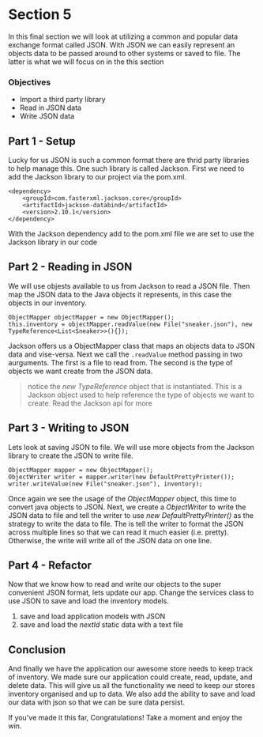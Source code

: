 # Section 5

In this final section we will look at utilizing a common and popular data exchange format called JSON. With JSON we can easily represent an objects data to be passed around to other systems or saved to file. 
The latter is what we will focus on in the this section

### Objectives
* Import a third party library
* Read in JSON data
* Write JSON data

## Part 1 - Setup
Lucky for us JSON is such a common format there are thrid party libraries to help manage this. One such library is called Jackson. First we need to add the Jackson library to our project via the pom.xml.

```
<dependency>
    <groupId>com.fasterxml.jackson.core</groupId>
    <artifactId>jackson-databind</artifactId>
    <version>2.10.1</version>
</dependency>
```

With the Jackson dependency add to the pom.xml file we are set to use the Jackson library in our code

## Part 2 - Reading in JSON

We will use objests available to us from Jackson to read a JSON file. Then map the JSON data to the Java objects it represents, in this case the objects in our inventory.

```
ObjectMapper objectMapper = new ObjectMapper();
this.inventory = objectMapper.readValue(new File("sneaker.json"), new TypeReference<List<Sneaker>>(){});
```

Jackson offers us a ObjectMapper class that maps an objects data to JSON data and vise-versa. Next we call the ```.readValue``` method passing in two aurguments. The first is a file to read from. The second is the type of objects we want create 
from the JSON data.

> notice the *new TypeReference* object that is instantiated. This is a Jackson object used to help reference the type of objects we want to create. Read the Jackson api for more

## Part 3 - Writing to JSON

Lets look at saving JSON to file. We will use more objects from the Jackson library to create the JSON to write file.

```
ObjectMapper mapper = new ObjectMapper();
ObjectWriter writer = mapper.writer(new DefaultPrettyPrinter());
writer.writeValue(new File("sneaker.json"), inventory);
```

Once again we see the usage of the *ObjectMapper* object, this time to convert java objects to JSON. Next, we create a *ObjectWriter* to write the JSON data to file and tell the writer to use *new DefaultPrettyPrinter()* as the strategy to write
the data to file. The is tell the writer to format the JSON across multiple lines so that we can read it much easier (i.e. pretty). Otherwise, the write will write all of the JSON data on one line. 

## Part 4 - Refactor

Now that we know how to read and write our objects to the super convenient JSON format, lets update our app. Change the services class to use JSON to save and load the inventory models.

1. save and load application models with JSON
2. save and load the *nextId* static data with a text file

## Conclusion

And finally we have the application our awesome store needs to keep track of inventory. We made sure our application could create, read, update, and delete data. This will give us all the functionality we need to keep our stores inventory
organised and up to data. We also add the ability to save and load our data with json so that we can be sure data persist.

If you've made it this far, Congratulations! Take a moment and enjoy the win.